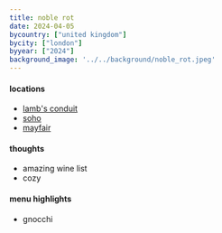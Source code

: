 ```yaml
---
title: noble rot
date: 2024-04-05
bycountry: ["united kingdom"]
bycity: ["london"]
byyear: ["2024"]
background_image: '../../background/noble_rot.jpeg'
---
```


#### locations
* [lamb's conduit](https://maps.app.goo.gl/iXW35773USspao3T7)
* [soho](https://maps.app.goo.gl/hYRVs4TDsPzU3AXy9)
* [mayfair](https://maps.app.goo.gl/wbmBpvQcY3u6DETE8)

#### thoughts
* amazing wine list
* cozy

#### menu highlights
* gnocchi